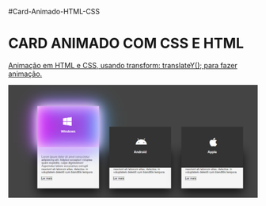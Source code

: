 #Card-Animado-HTML-CSS
<!DOCTYPE html>
<html lang="pt-BR">

<head>
    <meta charset="UTF-8">
    <meta http-equiv="X-UA-Compatible" content="IE=edge">
    <meta name="viewport" content="width=device-width, initial-scale=1.0">
</head>
<body>
    <h1> CARD ANIMADO COM CSS E HTML</h1>
  <P> <a href="https://devrailan.github.io/Card-Animado-HTML-CSS/">Animação em HTML e CSS, usando transform: translateY(); para fazer animação.</a></P>  
  <img src="assets/img/Captura de tela 2023-01-19 143226.png">
</body>
</html>
